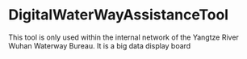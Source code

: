 # DigitalWaterWayAssistanceTool
This tool is only used within the internal network of the Yangtze River Wuhan Waterway Bureau. It is a big data display board
